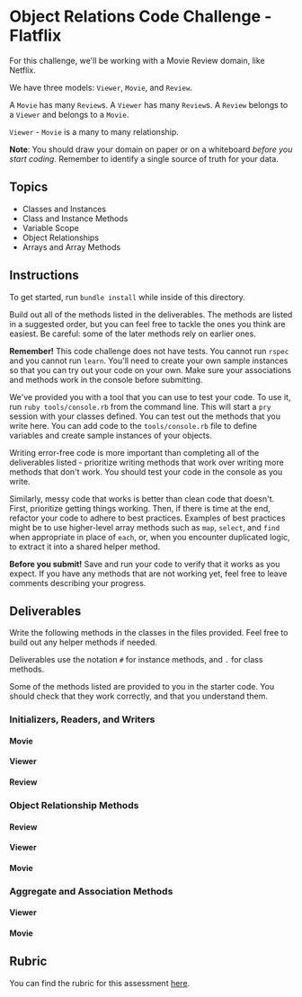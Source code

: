 # Object Relations Code Challenge - Flatflix

For this challenge, we'll be working with a Movie Review domain, like Netflix.

We have three models: `Viewer`, `Movie`, and `Review`.

A `Movie` has many `Review`s. A `Viewer` has many `Review`s. A `Review` belongs to a `Viewer` and belongs to a `Movie`.

`Viewer` - `Movie` is a many to many relationship.

**Note**: You should draw your domain on paper or on a whiteboard _before you start coding_. Remember to identify a single source of truth for your data.

## Topics

- Classes and Instances
- Class and Instance Methods
- Variable Scope
- Object Relationships
- Arrays and Array Methods

## Instructions

To get started, run `bundle install` while inside of this directory.

Build out all of the methods listed in the deliverables. The methods are listed in a suggested order, but you can feel free to tackle the ones you think are easiest. Be careful: some of the later methods rely on earlier ones.

**Remember!** This code challenge does not have tests. You cannot run `rspec` and you cannot run `learn`. You'll need to create your own sample instances so that you can try out your code on your own. Make sure your associations and methods work in the console before submitting.

We've provided you with a tool that you can use to test your code. To use it, run `ruby tools/console.rb` from the command line. This will start a `pry` session with your classes defined. You can test out the methods that you write here. You can add code to the `tools/console.rb` file to define variables and create sample instances of your objects.

Writing error-free code is more important than completing all of the deliverables listed - prioritize writing methods that work over writing more methods that don't work. You should test your code in the console as you write.

Similarly, messy code that works is better than clean code that doesn't. First, prioritize getting things working. Then, if there is time at the end, refactor your code to adhere to best practices. Examples of best practices might be to use higher-level array methods such as `map`, `select`, and `find` when appropriate in place of `each`, or, when you encounter duplicated logic, to extract it into a shared helper method.

**Before you submit!** Save and run your code to verify that it works as you expect. If you have any methods that are not working yet, feel free to leave comments describing your progress.

## Deliverables

Write the following methods in the classes in the files provided. Feel free to build out any helper methods if needed.

Deliverables use the notation `#` for instance methods, and `.` for class methods.

Some of the methods listed are provided to you in the starter code. You should check that they work correctly, and that you understand them.

### Initializers, Readers, and Writers

#### Movie

<!-- - `Movie#initialize(title)` -->
  <!-- - `Movie` is initialized with a title (string) -->
  <!-- - title **can be** changed after the `Movie` is initialized -->
<!-- - `Movie#title`
  - returns the `Movie`'s title -->
<!-- - `Movie.all`
  - returns an array of all the `Movie` instances that have been initialized -->

#### Viewer

<!-- - `Viewer#initialize(username)`
  - `Viewer` is initialized with a username (string)
  - username **can be** changed after the Viewer is initialized -->
<!-- - `Viewer#username`
  - returns the Viewer's username -->
<!-- - `Viewer.all`
  - returns an array of all the Viewer instances that have been initialized -->

#### Review

<!-- - `Review#initialize(viewer, movie, rating)` -->
  <!-- - `Review` is initialized with a `Viewer` instance, a `Movie` instance, and a rating (number) -->
<!-- - `Review#rating`
  - returns the rating for the `Review` instance
- `Review.all`
  - returns an array of all initialized `Review` instances -->

### Object Relationship Methods

#### Review

<!-- - `Review#viewer'
  - returns the `Viewer` instance associated with the `Review` instance
- `Review#movie`
  - returns the `Movie` instance associated with the `Review` instance -->

#### Viewer

<!-- - `Viewer#reviews`
  - returns an array of `Review` instances associated with the `Viewer` instance. -->
<!-- - `Viewer#reviewed_movies`
  - returns an array of `Movie` instances reviewed by the `Viewer` instance. -->

#### Movie

<!-- - `Movie#reviews`
  - returns an array of all the `Review` instances for the `Movie`. -->
<!-- - `Movie#reviewers`
  - returns an array of all of the `Viewer` instances that reviewed the `Movie`. -->

### Aggregate and Association Methods

#### Viewer

<!-- - `Viewer#reviewed_movie?(movie)` -->
  <!-- - a `Movie` instance is the only argument -->
  <!-- - returns `true` if the `Viewer` has reviewed this `Movie` (if there is a `Review` instance that has this `Viewer` and `Movie`), returns `false` otherwise -->
<!-- - `Viewer#rate_movie(movie, rating)` -->
  <!-- - a `Movie` instance and a rating (number) are passed in as arguments -->
  <!-- - if the `Viewer` instance and the passed `Movie` instance are _not_ already associated, this method should create a new `Review` instance -->
  <!-- - if this `Viewer` has already reviewed this `Movie`, assigns the new rating to the existing `Review` instance -->

#### Movie

<!-- - `Movie#average_rating`
  - returns the average of all ratings for the `Movie` instance
  - to average ratings, add all ratings together and divide by the total number of ratings. -->
<!-- - `Movie.highest_rated`
  - returns the `Movie` instance with the highest average rating. -->

## Rubric

You can find the rubric for this assessment [here](https://github.com/learn-co-curriculum/se-rubrics/blob/master/module-1.md).

